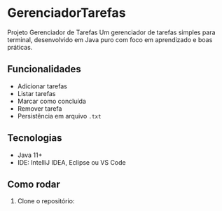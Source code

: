 # GerenciadorTarefas
Projeto Gerenciador de Tarefas
Um gerenciador de tarefas simples para terminal, desenvolvido em Java puro com foco em aprendizado e boas práticas.

## Funcionalidades
- Adicionar tarefas
- Listar tarefas
- Marcar como concluída
- Remover tarefa
- Persistência em arquivo `.txt`

## Tecnologias
- Java 11+
- IDE: IntelliJ IDEA, Eclipse ou VS Code

## Como rodar
1. Clone o repositório:
